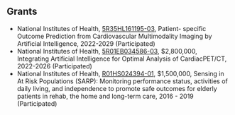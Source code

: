 ## Grants

- National Institutes of Health, [5R35HL161195-03](https://reporter.nih.gov/project-details/10854775), Patient-
specific Outcome Prediction from Cardiovascular Multimodality Imaging by Artificial Intelligence, 2022-2029 (Participated)
- National Institutes of Health, [5R01EB034586-03](https://reporter.nih.gov/project-details/10899716), $2,800,000, Integrating Artificial Intelligence for Optimal Analysis of CardiacPET/CT, 2022-2026 (Participated)
- National Institutes of Health, [R01HS024394-01](https://reporter.nih.gov/search/dfFpmNJMmk6Lqe_aKowb1A/project-details/9059388), $1,500,000, Sensing in At Risk Populations (SARP): Monitoring performance status, activities of daily living, and independence to promote safe outcomes for elderly patients in rehab, the home and long-term care, 2016 - 2019 (Participated)
